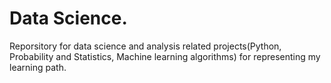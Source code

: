 # Data Science. 



Reporsitory for data science and analysis related projects(Python, Probability and Statistics, Machine learning algorithms) for  representing my learning path.
